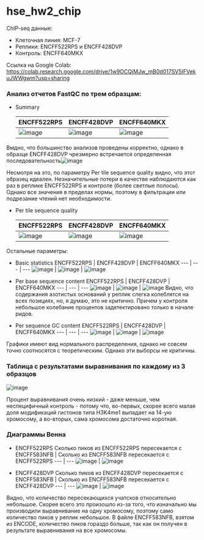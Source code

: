 # hse_hw2_chip

ChIP-seq данные: 
- Клеточная линия: MCF-7
- Реплики: ENCFF522RPS и ENCFF428DVP
- Контроль: ENCFF640MKX

Ссылка на Google Colab:
https://colab.research.google.com/drive/1w9OCQjMJw_mB0d017SV5IFVekuJWWgwm?usp=sharing

### Анализ отчетов FastQC по трем образцам:

- Summary

     ENCFF522RPS | ENCFF428DVP | ENCFF640MKX 
     --- | --- | --- 
     ![image](https://user-images.githubusercontent.com/60548614/156811837-30444cdf-a031-4974-bfac-0f605b7805b5.png) | ![image](https://user-images.githubusercontent.com/60548614/156812494-59b2131a-865c-4f55-adf7-7443b321ec91.png) | ![image](https://user-images.githubusercontent.com/60548614/156811977-2b809fa6-0635-407b-9261-12347efefab7.png)
 
Вмдно, что большинство анализов проведены корректно, однако в образце ENCFF428DVP чрезмерно встречается определенная последовательность![image](https://user-images.githubusercontent.com/60548614/156812372-55dc8fe5-44f9-4bab-9e1e-151e8afd9813.png)
 
Несмотря на это, по параметру Per tile sequence quality видно, что этот образец идеален. Незначительные потери в качестве наблюдаются как раз в реплике ENCFF522RPS и контроле (более светлые полосы). Однако все значения в пределах нормы, поэтому в фильтрации или подрезание чтений нет необходимости.

- Per tile sequence quality

     ENCFF522RPS | ENCFF428DVP | ENCFF640MKX 
     --- | --- | --- 
    ![image](https://user-images.githubusercontent.com/60548614/156816084-3b6ca067-a835-4b3a-9e62-fa057a4aa2a7.png) | ![image](https://user-images.githubusercontent.com/60548614/156816120-a326508b-b8c5-44d3-b4a0-8d803a306760.png) | ![image](https://user-images.githubusercontent.com/60548614/156816155-a41a0313-bef6-4d7c-b8a7-ad5a0aa58ab8.png)
 
Остальные параметры:
- Basic statistics
     ENCFF522RPS | ENCFF428DVP | ENCFF640MKX
     --- | --- | --- 
     ![image](https://user-images.githubusercontent.com/60548614/156814826-db836bf3-a3ed-4f65-987b-77c25edd8ed5.png) | ![image](https://user-images.githubusercontent.com/60548614/156814866-15bd7679-99f3-4bbe-b3e3-0b3c4e7ae78e.png) | ![image](https://user-images.githubusercontent.com/60548614/156814901-5c4d15fd-1246-4456-9400-e047203b45ee.png)
      
- Per base sequence content
     ENCFF522RPS | ENCFF428DVP | ENCFF640MKX 
     --- | --- | --- 
     ![image](https://user-images.githubusercontent.com/60548614/156815904-3f7aa2aa-d6b9-4a4a-8ebe-b3be3aa5b997.png) | ![image](https://user-images.githubusercontent.com/60548614/156815956-936280be-2041-4375-bff3-dbc7187ad4e1.png) | ![image](https://user-images.githubusercontent.com/60548614/156816016-964fb369-031c-4fe6-b2da-2c4f8c889ad4.png)
Видно, что содержания азотистых оснований у реплик слегка колеблятся на всех позициях, но, я думаю, это не критично. Причем у контроля небольшое колебание процентов задетектировано только в начале ридов.
     
- Per sequence GC content
     ENCFF522RPS | ENCFF428DVP | ENCFF640MKX 
     --- | --- | --- 
     ![image](https://user-images.githubusercontent.com/60548614/156816466-85957f8e-e1c7-4caf-bc55-4dc3ef7b6240.png) | ![image](https://user-images.githubusercontent.com/60548614/156816502-586b0733-00b5-4dfe-9310-787dea617732.png) | ![image](https://user-images.githubusercontent.com/60548614/156816549-f8f6c606-abd3-415a-8979-abb037a0fa4b.png)
      
Графики имеют вид нормального распределения, однако не совсем точно соотносятся с теоретическим. Однако эти выборсы не критичны.

### Таблица с результатами выравнивания по каждому из 3 образцов

![image](https://user-images.githubusercontent.com/60548614/156818085-8ade162b-2e4d-4439-a018-c1351f24c0b6.png)

Процент выравнивания очень низкий - даже меньше, чем неспецифичный контроль - потому что, во-первых, скорее всего малая доля модификаций гистонов типа H3K4me1 выпадает на 14-ую хромосому, а во-вторых, сама хромосома достаточно короткая.
  
### Диаграммы Венна
   
- ENCFF522RPS
     Сколько пиков из ENCFF522RPS пересекается с ENCFF583NFB  |  Сколько из ENCFF583NFB пересекается с ENCFF522RPS
     --- | --- 
     ![image](https://user-images.githubusercontent.com/60548614/156818610-c50d15a0-a699-4cca-99d6-befd08df44b8.png) | ![image](https://user-images.githubusercontent.com/60548614/156818648-6b1fb768-f7d3-4f49-b80a-28a9a3b4a88d.png)
     
 - ENCFF428DVP
     Сколько пиков из ENCFF428DVP пересекается с ENCFF583NFB  |  Сколько из ENCFF583NFB пересекается с ENCFF428DVP
     --- | --- 
     ![image](https://user-images.githubusercontent.com/60548614/156819223-548c382c-ea53-4353-84c0-d6976f88d916.png) | ![image](https://user-images.githubusercontent.com/60548614/156819246-ef408c56-1780-4712-b757-7bd9bd7a8e3d.png)

Видно, что количество пересекающихся учатсков относительно небольшое. Скорее всего это произошло из-за того, что изначально мы производили выравнивание на одну хромосому, поэтому само количество пиков у реплик небольшое. В файле ENCFF583NFB, взятом из ENCODE, количество пиков гораздо больше, так как он получен в результате выравнивания на все хромосомы.
